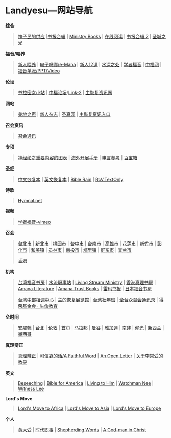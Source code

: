 # Landyesu—网站导航

**综合**

> [神子民的供应](https://heavenlyfood.cn/) |[书报合辑](https://bibletruth.cn/books/index.htm) | [Ministry Books](https://www.ministrybooks.org/alphabetical.cfm?all) | [在线阅读](http://reading.zhudehuifu.com/?wecha_id=) | [书报合辑 2](http://mandel.synology.me/%E6%9B%B8%E5%A0%B1%E5%90%88%E8%BC%AF/gracefinder.com/folder/books/index-2.html) | [圣城之光](http://www.christiansquare.org/)

**福音/喂养**

> [新人喂养](https://e-shepherding.org/) | [电子吗哪/e-Mana](https://www.emanna.com/chineseSimplified/) | [新人12课](http://newbelievers.churchinhongkong.org/b5/01.php) | [水深之处](http://www.luke54.org/) | [学者福音](http://www.mswe1.org/) | [中福网](http://www.cgbr.org/)  |  [福音单张/PPT/Video](http://e-gospel.twgbr.org.tw/)

**论坛**

> [书拉密女小站](http://www.sulami01.org/) | [中福论坛](http://cgdepot.net/bbs/forum.php)/[Link-2](http://bbs.fuyin.net/forum.php) | [主恢复资讯网](http://forum.zhudehuifu.com/home.asp)

**网站**

> [美地之声](http://www.jdt365.net/) | [新人杂志](http://thenewman.org/) | [圣真网](https://shengjingzhenli.com/) | [主恢复资讯入口](https://lrip.org/)

**召会资讯**

> [召会通讯](https://churchnews.info/)

**专项**

> [神经纶之重要内容的图表](http://www.mswe1.org/truthchart/index.html) | [海外开展手册](https://ophandbook.churchnews.info/) | [申言参考](https://prophesy.churchnews.info/) | [百宝箱](https://treasure.churchnews.info/)

**圣经**

> [中文恢复本](http://www.recoveryversion.com.tw/gb/bible_menu.php) | [英文恢复本](https://bibleread.online/bible/) | [Bible Rain](http://www.biblerain.com/)  | [RcV.TextOnly](https://text.recoveryversion.bible/RcV.htm)

**诗歌**

> [Hymnal.net](https://www.hymnal.net/zh/home)

**视频**

> [学者福音-vimeo](https://livestream.com/msw)

**召会**

> [台北市](https://www.churchintaipei.org/) | [新北市](http://www.churchinntc.org/) | [桃园市](http://www.tychurch.org.tw/wordpress/) | [台中市](http://www.citc.org.tw/) | [台南市](http://www.tnnch.org/tnnchorg/) | [高雄市](http://www2.khhchurch.org.tw/) | [花莲市](http://www.chhu.idv.tw/) |  [新竹市](https://churchinhc.blogspot.com/) | [彰化市](https://blog.xuite.net/ch7225841/ch152) | [和美镇](http://myhome.chnew.com.tw/) | [员林市](https://blog.xuite.net/churchinyl/wretch) | [南投市](https://sites.google.com/view/nantouchurch/%E9%A6%96%E9%A0%81?authuser=0) | [埔里镇](https://www.churchinpuli.org/) |  [屏东市](http://pingtungchurch33.blogspot.com/) | [宜兰市](https://churchinyilan.tw/)
>
> [香港](https://churchinhongkong.org/b5/index.php) 

**机构**

> [台湾福音书房](https://www.twgbr.org.tw/) | [水流职事站](https://www.lsmchinese.org/)  | [Living Stream Ministry](https://www.lsm.org/) | [香港真理书房](https://www.hktbr.org/) | [Amana Literature](https://www.amanaliterature.in/) | [Amana Trust Books](https://amanatrust.org.uk/page/home) | [雷玛书报](https://www.rhemabooks.org/sc/home/) | [日本福音书房](http://www.jgbr.com/)
>
> [台湾中部相调中心](http://ctbc.recovery.org.tw/) | [主的恢复展览馆](https://docs.google.com/forms/d/e/1FAIpQLSdKvMbV8enMyjbFFOaEMPkQZ3sNu2nE79urnXIqQnkYy9r3lg/viewform?c=0&w=1) | [台湾壮年班](http://mtt.recovery.org.tw/) | [全台众召会通讯录](https://docs.google.com/spreadsheets/d/11UgW35mjTh70--wY8v11QY4CNkJjI8V4MLW-ghwFDL0/edit#gid=0) | [得荣基金会 · 生命教育](https://www.glory.org.tw/)

**全时间**

> [安那翰](https://www.ftta.org/) | [台北](http://www.fttt.org.tw/) | [伦敦](https://fttl.org/) | [首尔](http://ftts.org/wordpress/) | [马拉邦](https://fttmalabon.org/) | [曼谷](https://wp.gospelbookroom.com/full-time-training-in-bangkok-fttb/) | [雅加達](https://www.fttmy.org/) | [南非](http://www.ministryoflife.co.za/) | [仰光](https://www.rvinmyanmar.org/full-time-training-in-yangon/) | [新西兰](http://nztc.ac.nz/) | [墨西哥](http://www.etcmx.org/%c2%a1bienvenidos!.html)

**真理辩正**

> [真理辨正](https://cftfc.com/) | [可信靠的话/A Faithful Word](https://afaithfulword.org/chinese/) | [An Open Letter](https://an-open-letter.org/en/) | [关于李常受的教导](http://www.witnessleeteaching.com/)

**英文**

> [Beseeching](https://beseeching.org/) | [Bible for America](https://www.biblesforamerica.org/) | [Living to Him](https://livingtohim.com/) | [Watchman Nee](https://www.watchmannee.org/) | [Witness Lee](https://www.witnesslee.org/)

**Lord's Move**

> [Lord's Move to Africa](https://www.lmafrica.org/) | [Lord's Move to Asia](https://lmasia.org/) | [Lord's Move to Europe](https://www.lordsmove.org/)

**个人**

> [黄大受](http://jesusislordchristisvictor.blogspot.com/) | [时代职事](http://nlsdzs.net/) | [Shepherding Words](https://shepherdingwords.com/) | [A God-man in Christ](https://www.agodman.com/blog/)
